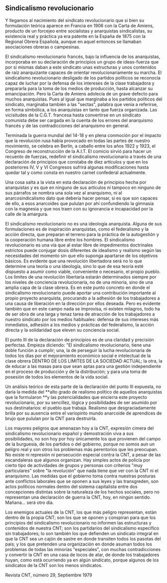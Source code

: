 ## Sindicalismo revolucionario

Y llegamos al nacimiento del sindicato revolucionario que si bien su
formulación teórica aparece en Francia en 1906 con la Carta de Amiens,
producto de un forcejeo entre socialistas y anarquistas sindicalistas,
su existencia real y práctica ya era patente en la España de 1875 con la
Regional Obrera Española, aunque en aquel entonces se llamaban
asociaciones obreras o campesinas.

El sindicalismo revolucionario francés, bajo la influencia de los
anarquistas, incorporaba en su declaración de principios un grupo de
ideas-fuerza que por si mismas daban a este sindicato unas estructuras y
unos contenidos de raíz anarquizante capaces de orientar
revolucionariamente su marcha. El sindicalismo revolucionario desligado
de los partidos políticos se reconocía capaz de luchar por la defensa de
los intereses de la clase trabajadora y prepararla para la toma de los
medios de producción, hasta alcanzar su emancipación. Pero la Carta de
Amiens adolecía de un grave defecto para muchos anarquistas. Pues al
igual que marginaba a los partidos políticos del sindicato, marginaba
también a las "sectas", palabra que venia a referirse, en forma
simbólica, a los anarquistas en tanto que fuerza organizada. Las
vicisitudes de la C.G.T. francesa hasta convertirse en un sindicato
comunista debe ser cargada en la cuenta de los errores del anarquismo
francés y de las contradicciones del anarquismo en general.

Terminada la guerra mundial del 14-18 y en plena conmoción por el
impacto que la revolución rusa había provocado en todas las partes de
nuestro movimiento, se celebra en Berlín, a caballo entre los años 1922
y 1923, el Congreso de reconstrucción de la A.I.T. El comicio sirvió
para hacer un recuento de fuerzas, redefinir el sindicalismo
revolucionario a través de una declaración de principios que constaba de
diez artículos y que en los posteriores IV, V y VI Congresos sufrirá
algunas modificaciones hasta quedar tal y como consta en nuestro carnet
confederal actualmente.

Una cosa salta a la vista en esta declaración de principios hecha por
anarquistas y es que en ninguno de sus artículos ni tampoco en ninguno
de sus párrafos se nombra una sola vez al anarquismo, ni al
anarcosindicalismo dato que debería hacer pensar, si es que son capaces
de ello, a esos anarcoides que pululan por ahí confundiendo la gimnasia
con la magnesia y que nos traen con su ignorancia e incapacidad por la
calle de la amargura.

El sindicalismo revolucionario no es una ideología anarquista. Alguna de
sus formulaciones es de inspiración anarquistas, como el federalismo y
la acción directa, que preparan el terreno para la práctica de la
autogestión y la cooperación humana libre entre los hombres. El
sindicalismo revolucionario es una vía que al estar libre de
impedimentos doctrinales estrictos puede conjugar dosis diferentes de
idealismo y realismo según las necesidades del momento sin que ello
suponga apartarse de los objetivos básicos. Es evidente que una
revolución libertadora será no lo que determine una teoría o una
ideología, sino lo que de esa teoría esté dispuesto a asumir como
viable, conveniente o necesario, el propio pueblo. Los límites de una
revolución libertaria estarán determinados siempre por los niveles de
conciencia revolucionaria, no de una minoría, sino de una amplia capa de
la clase obrera. Es en este punto concreto en donde el sindicalismo
revolucionario puede aportar una contribución importante al propio
proyecto anarquista, procurando a la adhesión de los trabajadores a una
causa de liberación en la dirección por ellos deseada. Pero es evidente
también que en este campo nada se improvisa, ni existen milagros, todo
ha de ser obra de una larga y tenaz tarea de atracción de los
trabajadores a nuestro sindicato por los medios habituales: defensa de
sus intereses más inmediatos, adhesión a los medios y prácticas del
federalismo, la acción directa y la solidaridad que eleven su conciencia
social.

El punto III de la declaración de principios es de una claridad y
precisión perfectas. Empieza diciendo: "El sindicalismo revolucionario,
tiene una doble función a cumplir; una, la de perseguir la lucha
revolucionaria de todos los días por el mejoramiento económico social e
intelectual de la clase obrera DENTRO DE LOS LIMITES DE LA SOCIEDAD
ACTUAL; la otra, la de educar a las masas para que sean aptas para una
gestión independiente en el proceso de producción y de la distribución;
y para una toma de posesión de todos los elementos de la vida social.

Un análisis teórico de esta parte de la declaración del punto III
expuesta, no daría la medida del **alto grado de realismo político de
aquellos anarquistas que la formularon **y las potencialidades que
encierra este proyecto revolucionario, por su sencillez, lógica y
posibilidades de ser asumido por sus destinatarios: el pueblo que
trabaja. Realismo que desgraciadamente brilla por su ausencia entre el
variopinto mundo anarcoide de aprendices de brujo que pululan por la CNT
para destruirla.

Los mayores peligros que amenazan hoy a la CNT, expresión cimera del
sindicalismo revolucionario español y demostración viva a sus
posibilidades, no son hoy por hoy únicamente los que provienen del campo
de la burguesía, de los partidos o del gobierno, porque no somos aun un
peligro real y son otros los problemas más perentorios que les
preocupan. No existe ni represión ni persecución especial contra la CNT,
a pesar de las escandaleras que algunos organizan. Hay simples actos de
policía por cierto tipo de actividades de grupos y personas con
criterios "muy particulares" sobre "la revolución" que nada tiene que
ver con la CNT ni el anarquismo. Las medidas que el gobierno toma contra
nuestras posturas ante conflictos laborales que se oponen a sus leyes y
las transgreden, son actos políticos normales dentro del sistema
capitalista entre dos concepciones distintas sobre la naturaleza de los
hechos sociales, pero no representan una declaración de guerra la CNT,
hoy, en ningún sentido. Mañana... será otro día.

Los enemigos actuales de la CNT, los que más peligro representan, están
dentro de la propia CNT; son los que se oponen y conspiran para que los
principios del sindicalismo revolucionario no informen las estructuras y
contenidos de nuestra CNT; son los partidarios del sindicalismo
específico sin trabajadores; lo son también los que defienden un
sindicato integral en que la CNT sea un cajón de sastre en donde
transiten todos los pasotas del país; y los que pretenden una
organización en donde asuman todos los problemas de todas las minorías
"especiales", con muchas contradicciones y convertir la CNT en una casa
de locos de atar, de donde los trabajadores huyan, como está ocurriendo
ya en algún sindicato, porque algunos de los sindicatos de la CNT son
los menos sindicatos.

Revista CNT, número 29, Septiembre 1979

[^1]:  Gonzalo Wilhelmi (2012), *El movimiento libertario en la
    transición. Madrid 1975-1982*, Fundación Salvador Seguí, Madrid, pp.
    22.23

[^2]:  Ateneu Enciclopédic Popular, referencia 010567

[^3]:  Fundación Anselmo Lorenzo, L68/T-4-2018

[^4]:  Ibídem

[^5]: El texto original es inintelegible

[^6]: Caso Scala (18 de marzo de 2022). En Wikipedia. https://es.wikipedia.org/wiki/Caso_Scala

[^7]: Transicón española (17 de marzo de 2022). En Wikipedia. https://es.wikipedia.org/wiki/Transici%C3%B3n_espa%C3%B1ola

[^8]: Pactos de la Moncloa (18 de marzo de 2022), En Wikipedia. https://es.wikipedia.org/wiki/Pactos_de_la_Moncloa

